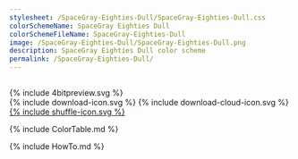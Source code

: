 ```yaml
---
stylesheet: /SpaceGray-Eighties-Dull/SpaceGray-Eighties-Dull.css
colorSchemeName: SpaceGray Eighties Dull
colorSchemeFileName: SpaceGray-Eighties-Dull
image: /SpaceGray-Eighties-Dull/SpaceGray-Eighties-Dull.png
description: SpaceGray Eighties Dull color scheme
permalink: /SpaceGray-Eighties-Dull/
---
```


<h2 style='text-align:center'>
    <a id='colorSchemeNameLink' href='#'>
        <span class='ColorSchemeFileName' />
    </a>
</h2>

<div class='centeredText'>
{% include 4bitpreview.svg %}
</div>

<div class='centeredText'>
    <a id='downloadSchemeLink' class='padded'>
{% include download-icon.svg %}
    </a>
    <a id='cdnSchemeLink' class='padded'>
{% include download-cloud-icon.svg %}
    </a>
    <a id='feelingLucky' href="javascript:feelingLucky(document.getElementById('themeSelector'))" class='padded'>
{% include shuffle-icon.svg %}
    </a>    
</div>

{% include ColorTable.md %}

{% include HowTo.md %}

